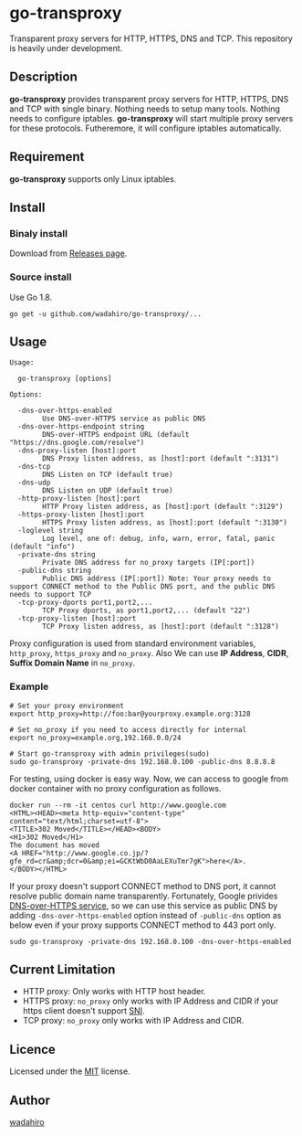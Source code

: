 # go-transproxy

Transparent proxy servers for HTTP, HTTPS, DNS and TCP. 
This repository is heavily under development.

## Description

**go-transproxy** provides transparent proxy servers for HTTP, HTTPS, DNS and TCP with single binary.
Nothing needs to setup many tools. Nothing needs to configure iptables.
**go-transproxy** will start multiple proxy servers for these protocols.
Futheremore, it will configure iptables automatically.

## Requirement

**go-transproxy** supports only Linux iptables.

## Install

### Binaly install
Download from [Releases page](https://github.com/wadahiro/go-transproxy/releases).

### Source install
Use Go 1.8.

```
go get -u github.com/wadahiro/go-transproxy/...
```

## Usage

```
Usage:

  go-transproxy [options]

Options:

  -dns-over-https-enabled
        Use DNS-over-HTTPS service as public DNS
  -dns-over-https-endpoint string
        DNS-over-HTTPS endpoint URL (default "https://dns.google.com/resolve")
  -dns-proxy-listen [host]:port
        DNS Proxy listen address, as [host]:port (default ":3131")
  -dns-tcp
        DNS Listen on TCP (default true)
  -dns-udp
        DNS Listen on UDP (default true)
  -http-proxy-listen [host]:port
        HTTP Proxy listen address, as [host]:port (default ":3129")
  -https-proxy-listen [host]:port
        HTTPS Proxy listen address, as [host]:port (default ":3130")
  -loglevel string
        Log level, one of: debug, info, warn, error, fatal, panic (default "info")
  -private-dns string
        Private DNS address for no_proxy targets (IP[:port])
  -public-dns string
        Public DNS address (IP[:port]) Note: Your proxy needs to support CONNECT method to the Public DNS port, and the public DNS needs to support TCP
  -tcp-proxy-dports port1,port2,...
        TCP Proxy dports, as port1,port2,... (default "22")
  -tcp-proxy-listen [host]:port
        TCP Proxy listen address, as [host]:port (default ":3128")
```

Proxy configuration is used from standard environment variables, `http_proxy`, `https_proxy` and `no_proxy`.
Also We can use **IP Address**, **CIDR**, **Suffix Domain Name** in `no_proxy`.

### Example 

```
# Set your proxy environment
export http_proxy=http://foo:bar@yourproxy.example.org:3128

# Set no_proxy if you need to access directly for internal
export no_proxy=example.org,192.168.0.0/24

# Start go-transproxy with admin privileges(sudo)
sudo go-transproxy -private-dns 192.168.0.100 -public-dns 8.8.8.8
```

For testing, using docker is easy way. Now, we can access to google from docker container with no proxy configuration as follows.

```
docker run --rm -it centos curl http://www.google.com
<HTML><HEAD><meta http-equiv="content-type" content="text/html;charset=utf-8">
<TITLE>302 Moved</TITLE></HEAD><BODY>
<H1>302 Moved</H1>
The document has moved
<A HREF="http://www.google.co.jp/?gfe_rd=cr&amp;dcr=0&amp;ei=GCKtWbD0AaLEXuTmr7gK">here</A>.
</BODY></HTML>
```

If your proxy doesn't support CONNECT method to DNS port, it cannot resolve public domain name transparently.
Fortunately, Google privides [DNS-over-HTTPS service](https://developers.google.com/speed/public-dns/docs/dns-over-https), so we can use this service as public DNS by adding `-dns-over-https-enabled` option instead of `-public-dns` option as below even if your proxy supports CONNECT method to 443 port only.

```
sudo go-transproxy -private-dns 192.168.0.100 -dns-over-https-enabled
```

## Current Limitation

* HTTP proxy: Only works with HTTP host header.
* HTTPS proxy: `no_proxy` only works with IP Address and CIDR if your https client doesn't support [SNI](https://en.wikipedia.org/wiki/Server_Name_Indication).
* TCP proxy: `no_proxy` only works with IP Address and CIDR.

## Licence

Licensed under the [MIT](/LICENSE) license.

## Author

[wadahiro](https://github.com/wadahiro)

